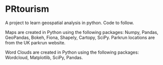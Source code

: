 # PRtourism
A project to learn geospatial analysis in python. Code to follow.

Maps are created in Python using the following packages: Numpy, Pandas, GeoPandas, Bokeh, Fiona, Shapely, Cartopy, SciPy. 
Parkrun locations are from the UK parkrun website. 

Word Clouds are created in Python using the following packages: Wordcloud, Matplotlib, SciPy, Pandas.
